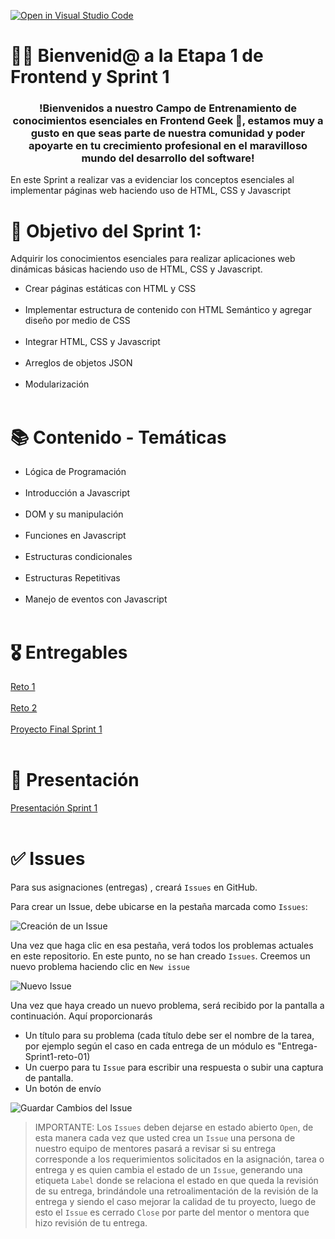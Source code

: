 [![Open in Visual Studio Code](https://classroom.github.com/assets/open-in-vscode-f059dc9a6f8d3a56e377f745f24479a46679e63a5d9fe6f495e02850cd0d8118.svg)](https://classroom.github.com/online_ide?assignment_repo_id=6810636&assignment_repo_type=AssignmentRepo)
# 👋🏼 Bienvenid@ a la Etapa 1 de Frontend y Sprint 1 

<h3 align="center"><strong>!Bienvenidos a nuestro Campo de Entrenamiento de conocimientos esenciales en Frontend Geek 🤖,  estamos muy a gusto en que seas parte de nuestra comunidad y poder apoyarte en tu crecimiento profesional en el maravilloso mundo del desarrollo del software!</strong></h3>

En este Sprint a realizar vas a evidenciar los conceptos esenciales al implementar páginas web haciendo uso de HTML, CSS y Javascript

# 🎯 Objetivo del Sprint 1:

Adquirir los conocimientos esenciales para realizar aplicaciones web dinámicas básicas haciendo uso de HTML, CSS y Javascript.

- Crear páginas estáticas con HTML y CSS<br><br>
- Implementar estructura de contenido con HTML Semántico y agregar diseño por medio de CSS<br><br>
- Integrar HTML, CSS y Javascript<br><br>
- Arreglos de objetos JSON<br><br>
- Modularización<br><br>

# 📚 Contenido - Temáticas

- Lógica de Programación<br><br>
- Introducción a Javascript<br><br>
- DOM y su manipulación<br><br>
- Funciones en Javascript<br><br>
- Estructuras condicionales<br><br>
- Estructuras Repetitivas<br><br>
- Manejo de eventos con Javascript<br><br>

# 🎖 Entregables

[Reto 1](https://www.freecodecamp.org/espanol/learn/responsive-web-design/responsive-web-design-projects/build-a-tribute-page)<br><br> 
[Reto 2](https://www.freecodecamp.org/espanol/learn/responsive-web-design/responsive-web-design-projects/build-a-survey-form)<br><br>
[Proyecto Final Sprint 1](https://drive.google.com/file/d/107g0zPXthF3UmMfYgU3LFvkih1LpnQaT/view)<br><br>

# 📘 Presentación

[Presentación Sprint 1](https://drive.google.com/file/d/1PQx9NFXXsgYbf6G6V9DS5BvJ4LD2qhYQ/view?usp=sharing) <br><br>


# ✅ Issues 

Para sus asignaciones (entregas) , creará `Issues` en GitHub.

Para crear un Issue, debe ubicarse en la pestaña marcada como `Issues`:

![Creación de un Issue](https://storage.googleapis.com/academia-geek-general-bucket/issue_1.png)

Una vez que haga clic en esa pestaña, verá todos los problemas actuales en este repositorio. En este punto, no se han creado `Issues`. Creemos un nuevo problema haciendo clic en `New issue`

![Nuevo Issue](https://storage.googleapis.com/academia-geek-general-bucket/issue_2.png)

Una vez que haya creado un nuevo problema, será recibido por la pantalla a continuación. Aquí proporcionarás
* Un título para su problema (cada título debe ser el nombre de la tarea, por ejemplo según el caso en cada entrega de un módulo es "Entrega-Sprint1-reto-01)
* Un cuerpo para tu `Issue` para escribir una respuesta o subir una captura de pantalla.
* Un botón de envío

![Guardar Cambios del Issue](https://storage.googleapis.com/academia-geek-general-bucket/issue_3.png)


 > IMPORTANTE: Los `Issues` deben dejarse en estado abierto `Open`, de esta manera cada vez que usted crea un `Issue` una persona de nuestro equipo de mentores pasará a revisar si su entrega corresponde a los requerimientos solicitados en la asignación, tarea o entrega y es quien cambia el estado de un `Issue`, generando una etiqueta `Label` donde se relaciona el estado en que queda la revisión de su entrega, brindándole una retroalimentación de la revisión de la entrega y siendo el caso mejorar la calidad de tu proyecto, luego de esto el `Issue` es cerrado `Close` por parte del mentor o mentora que hizo revisión de tu entrega.
